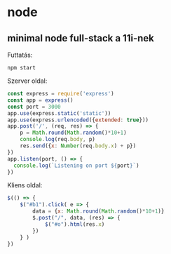# node

## minimal node full-stack a 11i-nek

Futtatás:

```
npm start
```

Szerver oldal:
```javascript
const express = require('express')
const app = express()
const port = 3000
app.use(express.static('static'))
app.use(express.urlencoded({extended: true}))
app.post('/', (req, res) => {
    p = Math.round(Math.random()*10+1)
    console.log(req.body, p)
    res.send({x: Number(req.body.x) + p})
})
app.listen(port, () => {
  console.log(`Listening on port ${port}`)
})
```

Kliens oldal:
```javascript
$(() => {
    $("#b1").click( e => {
        data = {x: Math.round(Math.random()*10+1)}
        $.post("/", data, (res) => {
            $("#o").html(res.x) 
        })
    } )
})
```